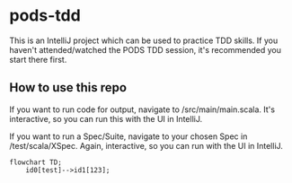 # pods-tdd
This is an IntelliJ project which can be used to practice TDD skills.
If you haven't attended/watched the PODS TDD session, it's recommended you start there first.

## How to use this repo

If you want to run code for output, navigate to /src/main/main.scala.
It's interactive, so you can run this with the UI in IntelliJ.

If you want to run a Spec/Suite, navigate to your chosen Spec in /test/scala/XSpec.
Again, interactive, so you can run with the UI in IntelliJ.

```mermaid
flowchart TD;
    id0[test]-->id1[123];
```
